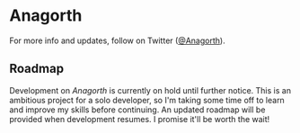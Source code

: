 # Anagorth
For more info and updates, follow on Twitter ([@Anagorth](https://twitter.com/Anagorth)).

## Roadmap
Development on _Anagorth_ is currently on hold until further notice. This is an ambitious project for a solo developer, so I'm taking some time off to learn and improve my skills before continuing. An updated roadmap will be provided when development resumes. I promise it'll be worth the wait!
